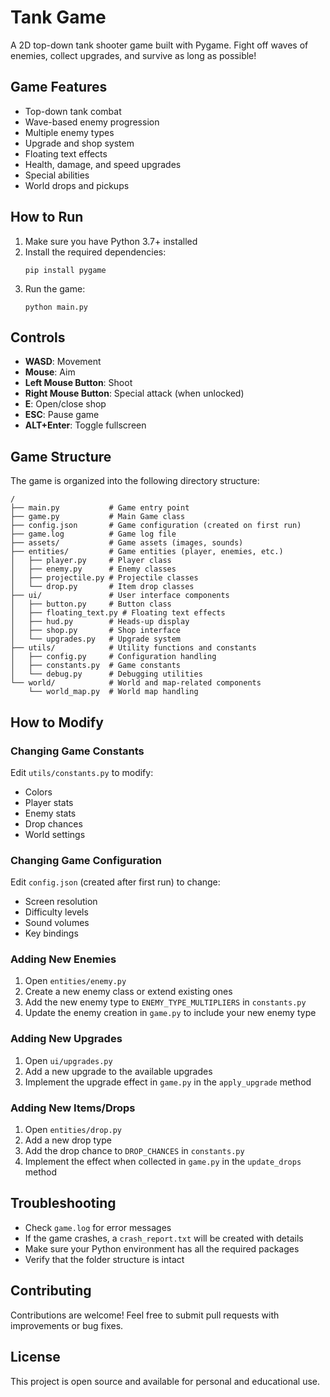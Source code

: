 # Tank Game

A 2D top-down tank shooter game built with Pygame. Fight off waves of enemies, collect upgrades, and survive as long as possible!

## Game Features

- Top-down tank combat
- Wave-based enemy progression
- Multiple enemy types
- Upgrade and shop system
- Floating text effects
- Health, damage, and speed upgrades
- Special abilities
- World drops and pickups

## How to Run

1. Make sure you have Python 3.7+ installed
2. Install the required dependencies:
   ```
   pip install pygame
   ```
3. Run the game:
   ```
   python main.py
   ```

## Controls

- **WASD**: Movement
- **Mouse**: Aim
- **Left Mouse Button**: Shoot
- **Right Mouse Button**: Special attack (when unlocked)
- **E**: Open/close shop
- **ESC**: Pause game
- **ALT+Enter**: Toggle fullscreen

## Game Structure

The game is organized into the following directory structure:

```
/
├── main.py           # Game entry point
├── game.py           # Main Game class
├── config.json       # Game configuration (created on first run)
├── game.log          # Game log file
├── assets/           # Game assets (images, sounds)
├── entities/         # Game entities (player, enemies, etc.)
│   ├── player.py     # Player class
│   ├── enemy.py      # Enemy classes
│   ├── projectile.py # Projectile classes
│   └── drop.py       # Item drop classes
├── ui/               # User interface components
│   ├── button.py     # Button class
│   ├── floating_text.py # Floating text effects
│   ├── hud.py        # Heads-up display
│   ├── shop.py       # Shop interface
│   └── upgrades.py   # Upgrade system
├── utils/            # Utility functions and constants
│   ├── config.py     # Configuration handling
│   ├── constants.py  # Game constants
│   └── debug.py      # Debugging utilities
└── world/            # World and map-related components
    └── world_map.py  # World map handling
```

## How to Modify

### Changing Game Constants

Edit `utils/constants.py` to modify:
- Colors
- Player stats
- Enemy stats
- Drop chances
- World settings

### Changing Game Configuration

Edit `config.json` (created after first run) to change:
- Screen resolution
- Difficulty levels
- Sound volumes
- Key bindings

### Adding New Enemies

1. Open `entities/enemy.py`
2. Create a new enemy class or extend existing ones
3. Add the new enemy type to `ENEMY_TYPE_MULTIPLIERS` in `constants.py`
4. Update the enemy creation in `game.py` to include your new enemy type

### Adding New Upgrades

1. Open `ui/upgrades.py`
2. Add a new upgrade to the available upgrades
3. Implement the upgrade effect in `game.py` in the `apply_upgrade` method

### Adding New Items/Drops

1. Open `entities/drop.py`
2. Add a new drop type
3. Add the drop chance to `DROP_CHANCES` in `constants.py`
4. Implement the effect when collected in `game.py` in the `update_drops` method

## Troubleshooting

- Check `game.log` for error messages
- If the game crashes, a `crash_report.txt` will be created with details
- Make sure your Python environment has all the required packages
- Verify that the folder structure is intact

## Contributing

Contributions are welcome! Feel free to submit pull requests with improvements or bug fixes.

## License

This project is open source and available for personal and educational use. 
